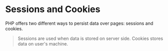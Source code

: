 # Sessions and Cookies

PHP offers two different ways to persist data over pages: sessions and cookies. 

> Sessions are used when data is stored on server side. Cookies stores data on user's machine.